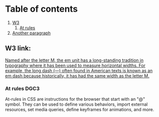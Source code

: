 # Table of contents
1. [W3](#w3)
    1. [At rules](#at-rules)
3. [Another paragraph](#paragraph2)

## W3 link: <a name="w3"></a>
[Named after the letter M, the em unit has a long-standing tradition in typography where it has been used to measure horizontal widths. For example, the long dash (—) often found in American texts is known as an em dash because historically, it has had the same width as the letter M.](https://www.w3.org/Style/LieBos3e/em.en.html#:~:text=Named%20after%20the%20letter%20M,width%20as%20the%20letter%20M.)
### At rules DGC3
At-rules in CSS are instructions for the browser that start with an "@" symbol. They can be used to define various behaviors, import external resources, set media queries, define keyframes for animations, and more.